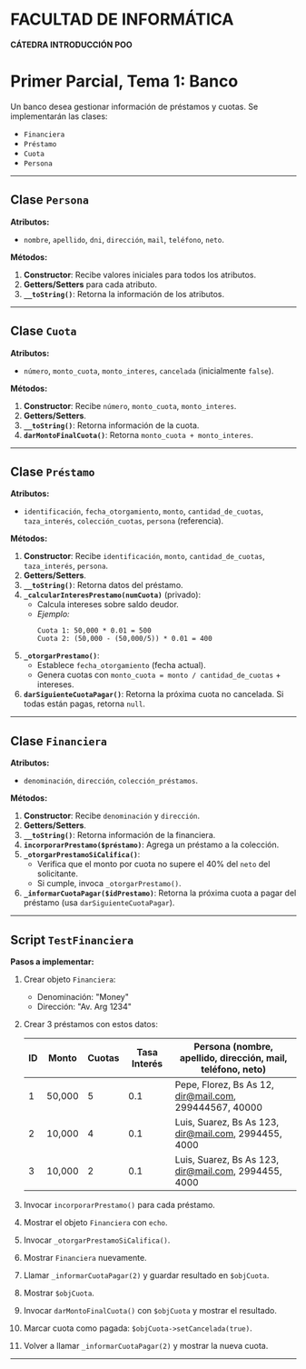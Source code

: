 # FACULTAD DE INFORMÁTICA  
**CÁTEDRA INTRODUCCIÓN POO**  

# Primer Parcial, Tema 1: Banco  

Un banco desea gestionar información de préstamos y cuotas. Se implementarán las clases:  
- `Financiera`  
- `Préstamo`  
- `Cuota`  
- `Persona`  

---

## Clase `Persona`  
**Atributos:**  
- `nombre`, `apellido`, `dni`, `dirección`, `mail`, `teléfono`, `neto`.  

**Métodos:**  
1. **Constructor**: Recibe valores iniciales para todos los atributos.  
2. **Getters/Setters** para cada atributo.  
3. **`__toString()`**: Retorna la información de los atributos.  

---

## Clase `Cuota`  
**Atributos:**  
- `número`, `monto_cuota`, `monto_interes`, `cancelada` (inicialmente `false`).  

**Métodos:**  
1. **Constructor**: Recibe `número`, `monto_cuota`, `monto_interes`.  
2. **Getters/Setters**.  
3. **`__toString()`**: Retorna información de la cuota.  
4. **`darMontoFinalCuota()`**: Retorna `monto_cuota + monto_interes`.  

---

## Clase `Préstamo`  
**Atributos:**  
- `identificación`, `fecha_otorgamiento`, `monto`, `cantidad_de_cuotas`, `taza_interés`, `colección_cuotas`, `persona` (referencia).  

**Métodos:**  
1. **Constructor**: Recibe `identificación`, `monto`, `cantidad_de_cuotas`, `taza_interés`, `persona`.  
2. **Getters/Setters**.  
3. **`__toString()`**: Retorna datos del préstamo.  
4. **`_calcularInteresPrestamo(numCuota)`** (privado):  
   - Calcula intereses sobre saldo deudor.  
   - *Ejemplo:*  
     ```  
     Cuota 1: 50,000 * 0.01 = 500  
     Cuota 2: (50,000 - (50,000/5)) * 0.01 = 400  
     ```  
5. **`_otorgarPrestamo()`**:  
   - Establece `fecha_otorgamiento` (fecha actual).  
   - Genera cuotas con `monto_cuota = monto / cantidad_de_cuotas` + intereses.  
6. **`darSiguienteCuotaPagar()`**: Retorna la próxima cuota no cancelada. Si todas están pagas, retorna `null`.  

---

## Clase `Financiera`  
**Atributos:**  
- `denominación`, `dirección`, `colección_préstamos`.  

**Métodos:**  
1. **Constructor**: Recibe `denominación` y `dirección`.  
2. **Getters/Setters**.  
3. **`__toString()`**: Retorna información de la financiera.  
4. **`incorporarPrestamo($préstamo)`**: Agrega un préstamo a la colección.  
5. **`_otorgarPrestamoSiCalifica()`**:  
   - Verifica que el monto por cuota no supere el 40% del `neto` del solicitante.  
   - Si cumple, invoca `_otorgarPrestamo()`.  
6. **`_informarCuotaPagar($idPrestamo)`**: Retorna la próxima cuota a pagar del préstamo (usa `darSiguienteCuotaPagar`).  

---

## Script `TestFinanciera`  
**Pasos a implementar:**  
1. Crear objeto `Financiera`:  
   - Denominación: "Money"  
   - Dirección: "Av. Arg 1234"  
2. Crear 3 préstamos con estos datos:  

   | ID | Monto | Cuotas | Tasa Interés | Persona (nombre, apellido, dirección, mail, teléfono, neto) |  
   |----|-------|--------|-------------|------------------------------------------------------------|  
   | 1  | 50,000| 5      | 0.1         | Pepe, Florez, Bs As 12, dir@mail.com, 299444567, 40000      |  
   | 2  | 10,000| 4      | 0.1         | Luis, Suarez, Bs As 123, dir@mail.com, 2994455, 4000        |  
   | 3  | 10,000| 2      | 0.1         | Luis, Suarez, Bs As 123, dir@mail.com, 2994455, 4000        |  

3. Invocar `incorporarPrestamo()` para cada préstamo.  
4. Mostrar el objeto `Financiera` con `echo`.  
5. Invocar `_otorgarPrestamoSiCalifica()`.  
6. Mostrar `Financiera` nuevamente.  
7. Llamar `_informarCuotaPagar(2)` y guardar resultado en `$objCuota`.  
8. Mostrar `$objCuota`.  
9. Invocar `darMontoFinalCuota()` con `$objCuota` y mostrar el resultado.  
10. Marcar cuota como pagada: `$objCuota->setCancelada(true)`.  
11. Volver a llamar `_informarCuotaPagar(2)` y mostrar la nueva cuota.  

---
